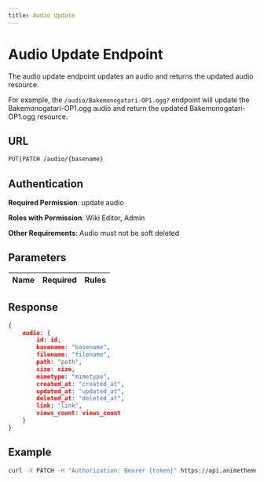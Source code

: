 ```yaml
---
title: Audio Update
---
```


# Audio Update Endpoint

The audio update endpoint updates an audio and returns the updated audio resource.

For example, the `/audio/Bakemonogatari-OP1.ogg?` endpoint will update the Bakemonogatari-OP1.ogg audio and return the updated Bakemonogatari-OP1.ogg resource.

## URL

```sh
PUT|PATCH /audio/{basename}
```

## Authentication

**Required Permission**: update audio

**Roles with Permission**: Wiki Editor, Admin

**Other Requirements**: Audio must not be soft deleted

## Parameters

| Name       | Required | Rules                                  |
| :--------: | :------: | :------------------------------------- |

## Response

```json
{
    audio: {
        id: id,
        basename: "basename",
        filename: "filename",
        path: "path",
        size: size,
        mimetype: "mimetype",
        created_at: "created_at",
        updated_at: "updated_at",
        deleted_at: "deleted_at",
        link: "link",
        views_count: views_count
    }
}
```

## Example

```bash
curl -X PATCH -H "Authorization: Bearer {token}" https://api.animethemes.moe/audio/Bakemonogatari-OP1.ogg
```
